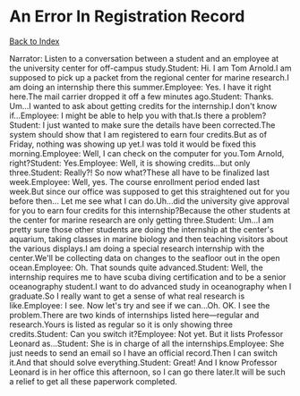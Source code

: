 # An Error In Registration Record
[Back to Index](https://github.com/windows10010/tpoExtractor/blog/master/README.md)

Narrator: Listen to a conversation between a student and an employee at the university center for off-campus study.Student: Hi. I am Tom Arnold.I am supposed to pick up a packet from the regional center for marine research.I am doing an internship there this summer.Employee: Yes. I have it right here.The mail carrier dropped it off a few minutes ago.Student: Thanks. Um...I wanted to ask about getting credits for the internship.I don't know if...Employee: I might be able to help you with that.Is there a problem?Student: I just wanted to make sure the details have been corrected.The system should show that I am registered to earn four credits.But as of Friday, nothing was showing up yet.I was told it would be fixed this morning.Employee: Well, I can check on the computer for you.Tom Arnold, right?Student: Yes.Employee: Well, it is showing credits...but only three.Student: Really?! So now what?These all have to be finalized last week.Employee: Well, yes. The course enrollment period ended last week.But since our office was supposed to get this straightened out for you before then... Let me see what I can do.Uh...did the university give approval for you to earn four credits for this internship?Because the other students at the center for marine research are only getting three.Student: Um...I am pretty sure those other students are doing the internship at the center's aquarium, taking classes in marine biology and then teaching visitors about the various displays.I am doing a special research internship with the center.We'll be collecting data on changes to the seafloor out in the open ocean.Employee: Oh. That sounds quite advanced.Student: Well, the internship requires me to have scuba diving certification and to be a senior oceanography student.I want to do advanced study in oceanography when I graduate.So I really want to get a sense of what real research is like.Employee: I see. Now let's try and see if we can...Oh. OK. I see the problem.There are two kinds of internships listed here—regular and research.Yours is listed as regular so it is only showing three credits.Student: Can you switch it?Employee: Not yet. But it lists Professor Leonard as...Student: She is in charge of all the internships.Employee: She just needs to send an email so I have an official record.Then I can switch it.And that should solve everything.Student: Great! And I know Professor Leonard is in her office this afternoon, so I can go there later.It will be such a relief to get all these paperwork completed.
 